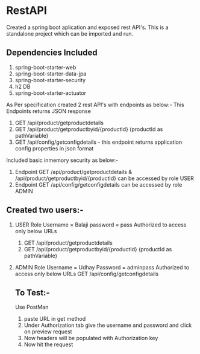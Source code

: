 # RestAPI
Created a spring boot aplication and exposed rest API's. This is a standalone project which can be imported and run.

Dependencies Included 
---------------------
1. spring-boot-starter-web
2. spring-boot-starter-data-jpa
3. spring-boot-starter-security
4. h2 DB
5. spring-boot-starter-actuator

As Per specification created 2 rest API's with endpoints as below:-
This Endpoints returns JSON response
1. GET /api/product/getproductdetails
2. GET /api/product/getproductbyid/{productId} (productId as pathVariable)
3. GET /api/config/getconfigdetails - this endpoint returns application config properties in json format

Included basic inmemory security as below:-
1. Endpoint GET /api/product/getproductdetails & /api/product/getproductbyid/{productId} can be accessed by role USER
2. Endpoint GET /api/config/getconfigdetails can be accessed by role ADMIN

Created two users:-
------------------
1. USER Role
   Username = Balaji
   password = pass
   Authorized to access only below URLs
   1. GET /api/product/getproductdetails
   2. GET /api/product/getproductbyid/{productId} (productId as pathVariable)
   
2. ADMIN Role
   Username = Udhay
   Password = adminpass
   Authorized to access only below URLs
   GET /api/config/getconfigdetails
   
   To Test:-
   ---------
   Use PostMan
   1. paste URL in get method
   2. Under Authorization tab give the username and password and click on preview request
   3. Now headers will be populated with Authorization key 
   4. Now hit the request 
   
